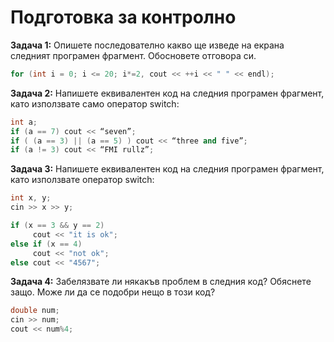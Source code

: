 # Подготовка за контролно

**Задача 1:** Опишете последователно какво ще изведе на екрана следният програмен фрагмент. Обосновете отговора си.

```c++
for (int i = 0; i <= 20; i*=2, cout << ++i << " " << endl);
```

**Задача 2:** Напишете еквивалентен код на следния програмен фрагмент, като използвате само оператор switch:

```c++
int a;
if (a == 7) cout << “seven”;
if ( (a == 3) || (a == 5) ) cout << “three and five”;
if (a != 3) cout << “FMI rullz”;
```

**Задача 3:** Напишете еквивалентен код на следния програмен фрагмент, като използвате оператор switch:

```c++
int x, y; 
cin >> x >> y;

if (x == 3 && y == 2)
     cout << "it is ok";
else if (x == 4)
     cout << "not ok";
else cout << "4567";
```

**Задача 4:** Забелязвате ли някакъв проблем в следния код? Обяснете защо. Може ли да се подобри нещо в този код?

```C++
double num;
cin >> num;
cout << num%4;
```
